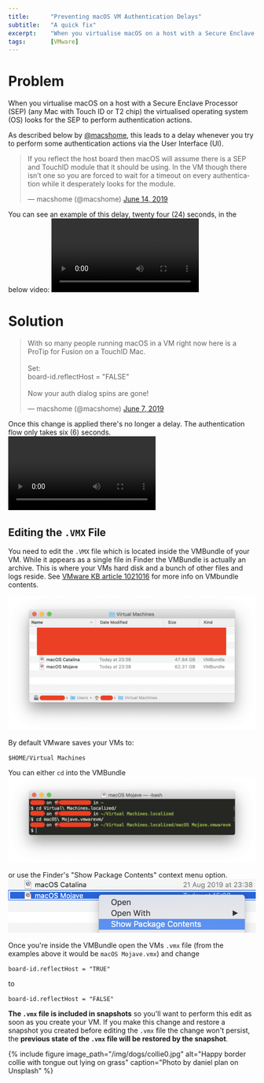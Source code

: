 ```yaml
---
title:		"Preventing macOS VM Authentication Delays"
subtitle:	"A quick fix"
excerpt:	"When you virtualise macOS on a host with a Secure Enclave Processor the virtualised OS looks for the SEP to perform authentication actions. As described below by @macshome this leads to a delay whenever you try to perform some authentication actions via the UI.  "
tags:		[VMware]
---
```


# Problem 

When you virtualise macOS on a host with a Secure Enclave Processor (SEP) (any Mac with Touch ID or T2 chip) the virtualised operating system (OS) looks for the SEP to perform authentication actions. 

As described below by [@macshome](https://twitter.com/macshome), this leads to a delay whenever you try to perform some authentication actions via the User Interface (UI).  

<blockquote class="twitter-tweet tw-align-center"><p lang="en" dir="ltr">If you reflect the host board then macOS will assume there is a SEP and TouchID module that it should be using. In the VM though there isn’t one so you are forced to wait for a timeout on every authentication while it desperately looks for the module.</p>&mdash; macshome (@macshome) <a href="https://twitter.com/macshome/status/1139665263266324480?ref_src=twsrc%5Etfw">June 14, 2019</a></blockquote> <script async src="https://platform.twitter.com/widgets.js" charset="utf-8"></script>

You can see an example of this delay, twenty four (24) seconds, in the below video: 
![no-alignment](/img/posts/vm-auth/auth-delay.mov)

# Solution

<blockquote class="twitter-tweet tw-align-center"><p lang="en" dir="ltr">With so many people running macOS in a VM right now here is a ProTip for Fusion on a TouchID Mac.<br><br>Set:<br>board-id.reflectHost = &quot;FALSE&quot;<br><br>Now your auth dialog spins are gone!</p>&mdash; macshome (@macshome) <a href="https://twitter.com/macshome/status/1137003871975481345?ref_src=twsrc%5Etfw">June 7, 2019</a></blockquote> <script async src="https://platform.twitter.com/widgets.js" charset="utf-8"></script>

Once this change is applied there's no longer a delay. The authentication flow only takes six (6) seconds.
![no-alignment](/img/posts/vm-auth/auth-fixed.mov) 

## Editing the `.VMX` File

You need to edit the `.VMX` file which is located inside the VMBundle of your VM. While it appears as a single file in Finder the VMBundle is actually an archive. This is where your VMs hard disk and a bunch of other files and logs reside. See [VMware KB article 1021016](https://kb.vmware.com/s/article/1021016) for more info on VMbundle contents.  

![no-alignment](/img/posts/vm-auth/vmbundles.png)

By default VMware saves your VMs to:
```
$HOME/Virtual Machines
```

You can either `cd` into the VMBundle
![no-alignment](/img/posts/vm-auth/command-line.png)

or use the Finder's "Show Package Contents" context menu option.
![no-alignment](/img/posts/vm-auth/finder.png)

Once you're inside the VMBundle open the VMs `.vmx` file (from the examples above it would be `macOS Mojave.vmx`) and change 

```
board-id.reflectHost = "TRUE"
```

to 

```
board-id.reflectHost = "FALSE"
```

**The `.vmx` file is included in snapshots** so you'll want to perform this edit as soon as you create your VM. If you make this change and restore a snapshot you created before editing the `.vmx` file the change won't persist, the **previous state of the `.vmx` file will be restored by the snapshot**.

{% include figure image_path="/img/dogs/collie0.jpg" alt="Happy border collie with tongue out lying on grass" caption="Photo by daniel plan on Unsplash" %}

